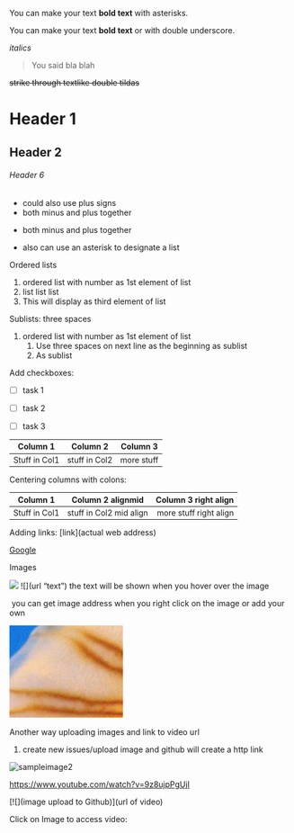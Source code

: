 You can make your text **bold text** with asterisks.

 You can make your text __bold text__ or with double underscore.

*italics*

> You said bla blah

~~strike through textlike double tildas~~  

# Header 1  

## Header 2    

###### Header 6              

+ could also use plus signs
+ both minus and plus together
- both minus and plus together

* also can use an asterisk to designate a list

Ordered lists
1. ordered list with number as 1st element of list
2. list list list
22345.  This will display as third element of list

Sublists: three spaces

1. ordered list with number as 1st element of list
   1. Use three spaces on next line as the beginning as sublist
   2. As sublist

Add checkboxes:

* [ ] task 1
+ [ ] task 2
- [ ] task 3

Column 1 | Column 2 | Column 3
--- | --- |---
Stuff in Col1 | stuff in Col2 | more stuff

Centering columns with colons:

Column 1 | Column 2 alignmid | Column 3 right align
--- | :---: | ---:
Stuff in Col1 | stuff in Col2 mid align | more stuff right align

Adding links:  [link](actual web address)

[Google]( https://www.google.com/)

Images

![](url)
![](url “text”)         the text will be shown when you hover over the image

![](     )                you can get image address when you right click on the image or add your own 

![](sampleimage.png)  


Another way uploading images and link to video url
1) create new issues/upload image and github will create a http link 

<img width="96" alt="sampleimage2" src="https://user-images.githubusercontent.com/10971069/82395932-a10c8180-9a1a-11ea-97bd-7b46f19882c0.png">

https://www.youtube.com/watch?v=9z8ujpPgUjI

[![](image upload to Github)](url of video)

Click on Image to access video:
